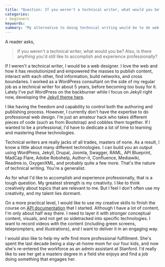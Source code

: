 ```yaml
---
title: "Question: If you weren't a technical writer, what would you be?"
categories:
- beginners
keywords: 
summary: "My alternative to doing technical writing would be to do web design. I'd also like to use my creative talents to finish an API documentation course, among other efforts."
---
```


A reader asks,

> If you weren't a technical writer, what would you be? Also, is there anything you'd still like to accomplish and experience professionally?

If I weren't a technical writer, I would be a web designer. I love the web and how it has revolutionized and empowered the masses to publish content, interact with each other, find information, build networks, and cross boundaries. I worked as a WordPress consultant on the side of my regular job as a technical writer for about 5 years, before becoming too busy for it. Lately I've put WordPress on the backburner while I focus on Jekyll right now, developing the [Jekyll theme here](https://github.com/tomjohnson1492/documentation-theme-jekyll). 

I like having the freedom and capability to control both the authoring and publishing process. However, I currently don't have the expertise to do professional web design. I'm just an amateur hack who takes different pieces of code (such as from Bootstrap) and cobbles them together. If I wanted to be a professional, I'd have to dedicate a lot of time to learning and mastering these technologies.

Technical writers are really jacks of all trades, masters of none. As a result, I know a little about many different technologies. I can build you an output using WordPress, Jekyll, Drupal, Joomla, Swagger, RAML, API Blueprint, MadCap Flare, Adobe Robohelp, Author-it,  Confluence, Mediawiki, Readme.io, OxygenXML, and probably quite a few more. That's the nature of technical writing. You're a generalist.

As for what I'd like to accomplish and experience professionally, that is a tough question. My greatest strength is my creativity. I like to think creatively about topics that are relevant to me. But I feel I don't often use my creativity, and my talent lies dormant. 

On a more practical level, I would like to use my creative skills to finish the course on [API documentation](http://idratherbewriting.com/learnapidoc/) that I started. Although I have a lot of content, I'm only about half way there. I need to layer it with stronger conceptual content, visuals, and not get so sidetracked into specific technologies. I want to record videos with the content (including green screens, teleprompters, and illustrations), and I want to deliver it in an engaging way.

I would also like to help my wife find more professional fulfillment. She's spent the last decade being a stay-at-home mom for our four kids, and now she's re-entered the workforce as an admin assistant at Stanford. I'd really like to see her get a masters degree in a field she enjoys and find a job doing something that engages her. 